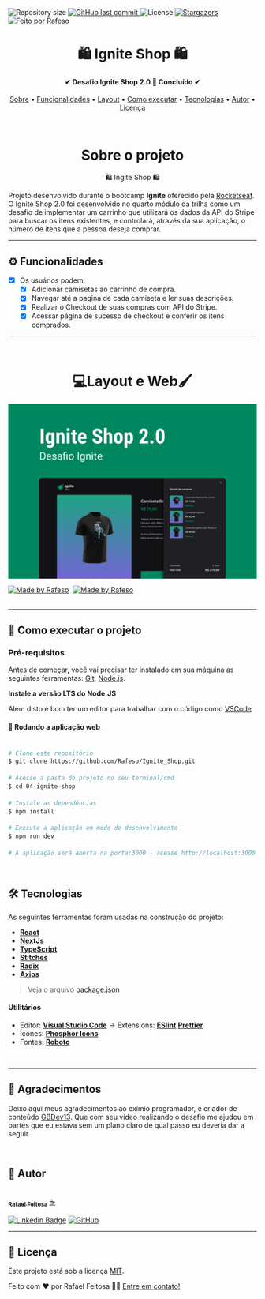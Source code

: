 <img alt="Repository size" src="https://img.shields.io/github/repo-size/Rafeso/Ignite_Shop">
  
  <a href="https://github.com/Rafeso/Ignite_Shop/commits/main">
    <img alt="GitHub last commit" src="https://img.shields.io/github/last-commit/Rafeso/Ignite_Shop">
  </a>
    
   <img alt="License" src="https://img.shields.io/badge/license-MIT-brightgreen">
   <a href="https://github.com/Rafeso/Ignite_Shop/stargazers">
    <img alt="Stargazers" src="https://img.shields.io/github/stars/Rafeso/Ignite_Shop?style=social">
  </a>

  <a href="https://www.linkedin.com/in/rafael-feitosa-618472241/">
    <img alt="Feito por Rafeso" src="https://img.shields.io/badge/Feito%20por-Rafeso-%237519C1">
 </a>

<h1 align="center">
    🛍 Ignite Shop 🛍
</h1>

<h4 align="center"> 
	✔  Desafio Ignite Shop 2.0 🚀 Concluído  ✔
</h4>

<p align="center">
 <a href="#sobre-o-projeto">Sobre</a> •
 <a href="#%EF%B8%8F-funcionalidades">Funcionalidades</a> •
 <a href="#--layout-e-web-">Layout</a> • 
 <a href="#-como-executar-o-projeto">Como executar</a> • 
 <a href="#-tecnologias">Tecnologias</a> • 
 <a href="#-autor">Autor</a> • 
 <a href="#user-content--licença">Licença</a>
</p>

<br>

<h1 align='center'>Sobre o projeto</h1>

<p align='center'>🛍 Ingite Shop 🛍</p>

Projeto desenvolvido durante o bootcamp **Ignite** oferecido pela [Rocketseat](https://lp.rocketseat.com.br/ignite).
O Ignite Shop 2.0 foi desenvolvido no quarto módulo da trilha como um desafio de implementar um carrinho que utilizará os dados da API do Stripe para buscar os itens existentes, e controlará, através da sua aplicação, o número de itens que a pessoa deseja comprar.

---

## ⚙️ Funcionalidades

- [x] Os usuários podem:
  - [x] Adicionar camisetas ao carrinho de compra.
  - [x] Navegar até a pagina de cada camiseta e ler suas descrições.
  - [x] Realizar o Checkout de suas compras com API do Stripe.
  - [x] Acessar página de sucesso de checkout e conferir os itens comprados.

---

<br>

<h1 align='center'>💻Layout e Web🖌</h1>

<p align="center" style='display:flex; gap:1rem; width="100%"'>
  <img alt="Ignite Shop Preview" title="#home_page" src="./.github/Capa.png" width="100%">
</p>

<div style="display: flex; gap: 0.5rem;">
  <a href="https://www.figma.com/file/nGKaMF5WWuObeFvVWenjs2/Ignite-Shop-2.0-(Copy)?node-id=0%3A1&t=VCDuz8PTlD5CnF9l-1">
    <img alt="Made by Rafeso" src="https://img.shields.io/badge/Acessar%20Layout%20-Figma-%2304D361">
  </a>
  <a href="https://ignite-shop-rafeso.vercel.app/">
    <img alt="Made by Rafeso" src="https://img.shields.io/badge/Acessar%20%20-Web-%2304D361">
  </a>
</div>

<br>

---

## 🚀 Como executar o projeto

### Pré-requisitos

Antes de começar, você vai precisar ter instalado em sua máquina as seguintes ferramentas:
[Git](https://git-scm.com), [Node.js](https://nodejs.org/en/).

**Instale a versão LTS do Node.JS**

Além disto é bom ter um editor para trabalhar com o código como [VSCode](https://code.visualstudio.com/)

#### 🧭 Rodando a aplicação web

```bash

# Clone este repositório
$ git clone https://github.com/Rafeso/Ignite_Shop.git

# Acesse a pasta do projeto no seu terminal/cmd
$ cd 04-ignite-shop

# Instale as dependências
$ npm install

# Execute a aplicação em modo de desenvolvimento
$ npm run dev

# A aplicação será aberta na porta:3000 - acesse http://localhost:3000

```


<br>

## 🛠 Tecnologias

As seguintes ferramentas foram usadas na construção do projeto:

- **[React](https://pt-br.reactjs.org/)**
- **[NextJs](https://nextjs.org/)**
- **[TypeScript](https://www.typescriptlang.org/)**
- **[Stitches](https://stitches.dev/)**
- **[Radix](https://www.radix-ui.com/)**
- **[Axios](https://axios-http.com/)**

> Veja o arquivo [package.json](https://github.com/Rafeso/github_blog/blob/main/package.json)

#### [](https://github.com/Rafeso/Ignite_Shop#utilit%C3%A1rios)**Utilitários**

- Editor: **[Visual Studio Code](https://code.visualstudio.com/)** → Extensions: **[ESlint](https://eslint.org/)** **[Prettier](https://prettier.io/)**
- Ícones: **[Phosphor Icons](https://phosphoricons.com/)**
- Fontes: **[Roboto](https://fonts.google.com/specimen/Roboto?query=Roboto)**

<br>

---

## 🤝 Agradecimentos

Deixo aqui meus agradecimentos ao exímio programador, e criador de conteúdo [GBDev13](https://github.com/GBDev13). Que com seu video realizando o desafio me ajudou em partes que eu estava sem um plano claro de qual passo eu deveria dar a seguir.

<br>

## 🦸 Autor

<a href="https://github.com/Rafeso">
 <img src="https://camo.githubusercontent.com/e01364e2c1c63050f5f68950a1296bcf128f87637fc9994d32d899fd65fbb73e/68747470733a2f2f6d656469612e646973636f72646170702e6e65742f6174746163686d656e74732f313030313537363837393531393730333037332f313030313537373836343432363136383532312f676966676974312e706e673f77696474683d363736266865696768743d363736" width="150px;" alt=""/>
 <br />
 <sub><b>Rafael Feitosa</b></sub></a> <a href="#">☕</a>
 <br />
 
 [![Linkedin Badge](https://img.shields.io/badge/-Rafael-blue?style=flat-square&logo=Linkedin&logoColor=white&link=https://www.linkedin.com/in/rafael-feitosa-618472241/)](https://www.linkedin.com/in/rafael-feitosa-618472241/) 
[![GitHub](https://img.shields.io/badge/github-%23121011.svg?style=flat-squarew&logo=github&logoColor=white%link=https://github.com/Rafeso)](https://github.com/Rafeso)

---

## 📝 Licença

Este projeto está sob a licença [MIT](./LICENSE).

Feito com ❤️ por Rafael Feitosa 👋🏽 [Entre em contato!](https://www.linkedin.com/in/rafael-feitosa-618472241/)
